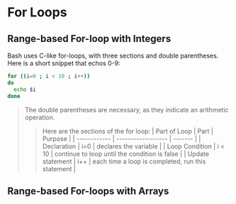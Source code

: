 # For Loops

## Range-based For-loop with Integers
Bash uses C-like for-loops, with three sections and double parentheses. <br />
Here is a short snippet that echos 0-9:
```bash
for ((i=0 ; i < 10 ; i++))
do
  echo $i
done
```
> The double parentheses are necessary, as they indicate an arithmetic operation. <br />
>> Here are the sections of the for loop:
>> | Part of Loop | Part | Purpose |
>> | ------------ | ------------------ | ------- | 
>> | Declaration | i=0 | declares the variable |
>> | Loop Condition | i < 10 | continue to loop until the condition is false |
>> | Update statement | i++ | each time a loop is completed, run this statement |

## Range-based For-loops with Arrays
```bash



```
